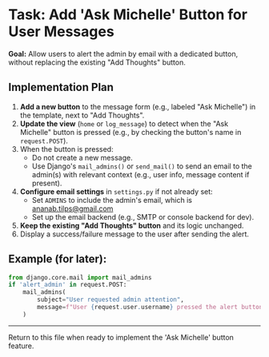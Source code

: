 # Task: Add 'Ask Michelle' Button for User Messages

**Goal:**
Allow users to alert the admin by email with a dedicated button, without replacing the existing "Add Thoughts" button.

## Implementation Plan
1. **Add a new button** to the message form (e.g., labeled "Ask Michelle") in the template, next to "Add Thoughts".
2. **Update the view** (`home` or `log_message`) to detect when the "Ask Michelle" button is pressed (e.g., by checking the button's name in `request.POST`).
3. When the button is pressed:
    - Do not create a new message.
    - Use Django's `mail_admins()` or `send_mail()` to send an email to the admin(s) with relevant context (e.g., user info, message content if present).
4. **Configure email settings** in `settings.py` if not already set:
    - Set `ADMINS` to include the admin's email, which is ananab.tilps@gmail.com
    - Set up the email backend (e.g., SMTP or console backend for dev).
5. **Keep the existing "Add Thoughts" button** and its logic unchanged.
6. Display a success/failure message to the user after sending the alert.

## Example (for later):
```python
from django.core.mail import mail_admins
if 'alert_admin' in request.POST:
    mail_admins(
        subject="User requested admin attention",
        message=f"User {request.user.username} pressed the alert button."
    )
```

---
Return to this file when ready to implement the 'Ask Michelle' button feature.


